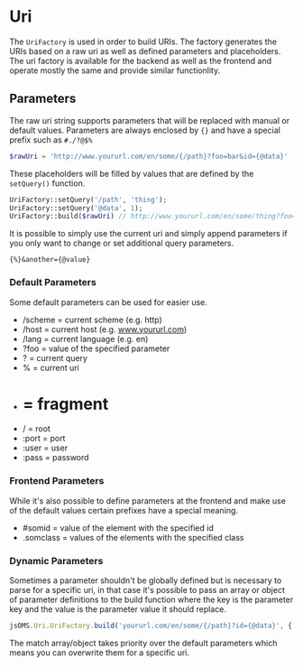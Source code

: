 # Uri

The `UriFactory` is used in order to build URIs. The factory generates the URIs based on a raw uri as well as defined parameters and placeholders. The uri factory is available for the backend as well as the frontend and operate mostly the same and provide similar functionlity.

## Parameters

The raw uri string supports parameters that will be replaced with manual or default values. Parameters are always enclosed by `{}` and have a special prefix such as `#./?@$%`

```php
$rawUri = 'http://www.yoururl.com/en/some/{/path}?foo=bar&id={@data}'
```

These placeholders will be filled by values that are defined by the `setQuery()` function.

```php
UriFactory::setQuery('/path', 'thing');
UriFactory::setQuery('@data', 1);
UriFactory::build($rawUri) // http://www.yoururl.com/en/some/thing?foo=bar&id=1
```

It is possible to simply use the current uri and simply append parameters if you only want to change or set additional query parameters.

```
{%}&another={@value}
```

### Default Parameters

Some default parameters can be used for easier use.

* /scheme = current scheme (e.g. http)
* /host = current host (e.g. www.yoururl.com)
* /lang = current language (e.g. en)
* ?foo = value of the specified parameter
* ? = current query
* % = current uri
* # = fragment
* / = root
* :port = port
* :user = user
* :pass = password

### Frontend Parameters

While it's also possible to define parameters at the frontend and make use of the default values certain prefixes have a special meaning.

* #somid = value of the element with the specified id
* .somclass = values of the elements with the specified class

### Dynamic Parameters

Sometimes a parameter shouldn't be globally defined but is necessary to parse for a specific uri, in that case it's possible to pass an array or object of parameter definitions to the build function where the key is the parameter key and the value is the parameter value it should replace.

```js
jsOMS.Uri.UriFactory.build('yoururl.com/en/some/{/path}?id={@data}', {'@data': 1});
```

The match array/object takes priority over the default parameters which means you can overwrite them for a specific uri.